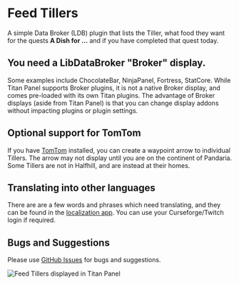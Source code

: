 # Feed Tillers

A simple Data Broker (LDB) plugin that lists the Tiller, what food they want for the quests **A Dish for ...** and if you have completed that quest today.

## You need a LibDataBroker "Broker" display.

Some examples include ChocolateBar, NinjaPanel, Fortress, StatCore. While Titan Panel supports Broker plugins, it is not a native Broker display, and comes pre-loaded with its own Titan plugins. The advantage of Broker displays (aside from Titan Panel) is that you can change display addons without impacting plugins or plugin settings.

## Optional support for TomTom

If you have [TomTom](https://www.curseforge.com/wow/addons/tomtom) installed, you can create a waypoint arrow to individual Tillers. The arrow may not display until you are on the continent of Pandaria. Some Tillers are not in Halfhill, and are instead at their homes.

## Translating into other languages

There are are a few words and phrases which need translating, and they can be found in the [localization app](https://www.wowace.com/projects/feedtillers/localization). You can use your Curseforge/Twitch login if required.

## Bugs and Suggestions

Please use [GitHub Issues](https://github.com/Myrroddin/feedtillers/issues) for bugs and suggestions.

![Feed Tillers displayed in Titan Panel](FeedTillers.jpg)
